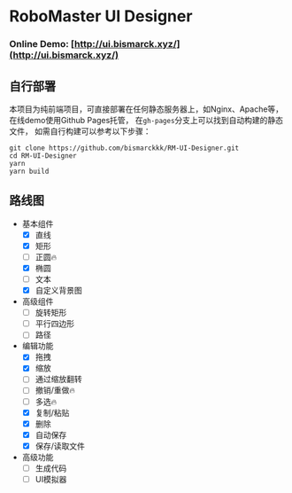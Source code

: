 # RoboMaster UI Designer

### Online Demo: [http://ui.bismarck.xyz/](http://ui.bismarck.xyz/)

## 自行部署
本项目为纯前端项目，可直接部署在任何静态服务器上，如Nginx、Apache等，在线demo使用Github Pages托管，
在`gh-pages`分支上可以找到自动构建的静态文件，
如需自行构建可以参考以下步骤：
```shell
git clone https://github.com/bismarckkk/RM-UI-Designer.git
cd RM-UI-Designer
yarn
yarn build
```

## 路线图
- 基本组件
    - [x] 直线
    - [x] 矩形
    - [ ] 正圆🔥
    - [x] 椭圆
    - [ ] 文本
    - [x] 自定义背景图
- 高级组件
    - [ ] 旋转矩形
    - [ ] 平行四边形
    - [ ] 路径
- 编辑功能
  - [x] 拖拽
  - [x] 缩放
  - [ ] 通过缩放翻转
  - [ ] 撤销/重做🔥
  - [ ] 多选🔥
  - [x] 复制/粘贴
  - [x] 删除
  - [x] 自动保存
  - [x] 保存/读取文件
- 高级功能
  - [ ] 生成代码
  - [ ] UI模拟器
